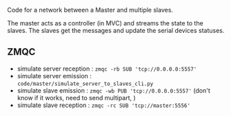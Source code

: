 Code for a network between a Master and multiple slaves.

The master acts as a controller (in MVC) and streams the state to the slaves.
The slaves get the messages and update the serial devices statuses.


## ZMQC

 * simulate server reception : `zmqc -rb SUB 'tcp://0.0.0.0:5557'`
 * simulate server emission : `code/master/simulate_server_to_slaves_cli.py`
 * simulate slave emission : `zmqc -wb PUB 'tcp://0.0.0.0:5557'` (don't know if it works, need to send multipart, )
 * simulate slave reception : `zmqc -rc SUB 'tcp://master:5556'`
